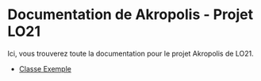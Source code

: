 # Documentation de Akropolis - Projet LO21

Ici, vous trouverez toute la documentation pour le projet Akropolis de LO21. 

- [Classe Exemple](Exemple.md)